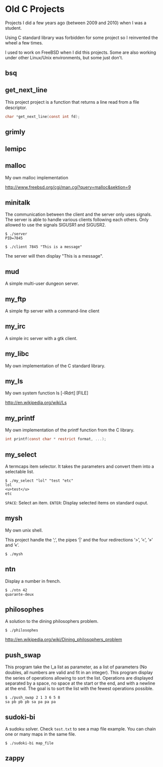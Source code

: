 # Old C Projects

Projects I did a few years ago (between 2009 and 2010) when I was a student.

Using C standard library was forbidden for some project so I reinvented the wheel a few times.

I used to work on FreeBSD when I did this projects. Some are also working
under other Linux/Unix environments, but some just don't. 

## bsq


## get_next_line

This project project is a function that returns a line read from a ﬁle
descriptor.
  
  ```c
  char *get_next_line(const int fd);
  ```
  
## grimly


## lemipc


## malloc

My own malloc implementation

http://www.freebsd.org/cgi/man.cgi?query=malloc&sektion=9

## minitalk

The communication between the client and the server only uses signals.
The server is able to handle various clients following each others.
Only allowed to use the signals SIGUSR1 and SIGUSR2.

  ```
  $ ./server
  PID=7845
  ```
  
  ```
  $ ./client 7845 "This is a message"
  ```
  
The server will then display "This is a message".

## mud

A simple multi-user dungeon server.

## my_ftp

A simple ftp server with a command-line client

## my_irc

A simple irc server with a gtk client.

## my_libc

My own implementation of the C standard library.

## my_ls

My own system function ls [-lRdrt] [FILE]

http://en.wikipedia.org/wiki/Ls

## my_printf

My own implementation of the printf function from the C library.

  ```c
  int printf(const char * restrict format, ...);
  ```
  
## my_select

A termcaps item selector. It takes the parameters and convert them into a selectable list.

  ```
  $ ./my_select "lol" "test "etc"
  lol
  <u>test</u>
  etc
  ```
  
`SPACE`: Select an item.
`ENTER`: Display selected items on standard ouput.

## mysh

My own unix shell.

This project handle the ’;’, the pipes ’|’ and the four redirections ’>’, ’<’, ’»’ and ’«’.

  `$ ./mysh`

## ntn

Display a number in french.

  ```
  $ ./ntn 42
  quarante-deux
  ```
  
## philosophes

A solution to the dining philosophers problem.

  `$ ./philosophes`

http://en.wikipedia.org/wiki/Dining_philosophers_problem

## push_swap

This program take the l_a list as parameter, as a list of parameters
(No doubles, all numbers are valid and ﬁt in an integer). This program display the
series of operations allowing to sort the list. Operations are displayed separated by a
space, no space at the start or the end, and with a newline at the end. The goal is to
sort the list with the fewest operations possible.

  ```
  $ ./push_swap 2 1 3 6 5 8
  sa pb pb pb sa pa pa pa
  ```
  
## sudoki-bi

A sudoku solver.
Check `test.txt` to see a map file example.
You can chain one or many maps in the same file.

  `$ ./sudoki-bi map_file`

## zappy
